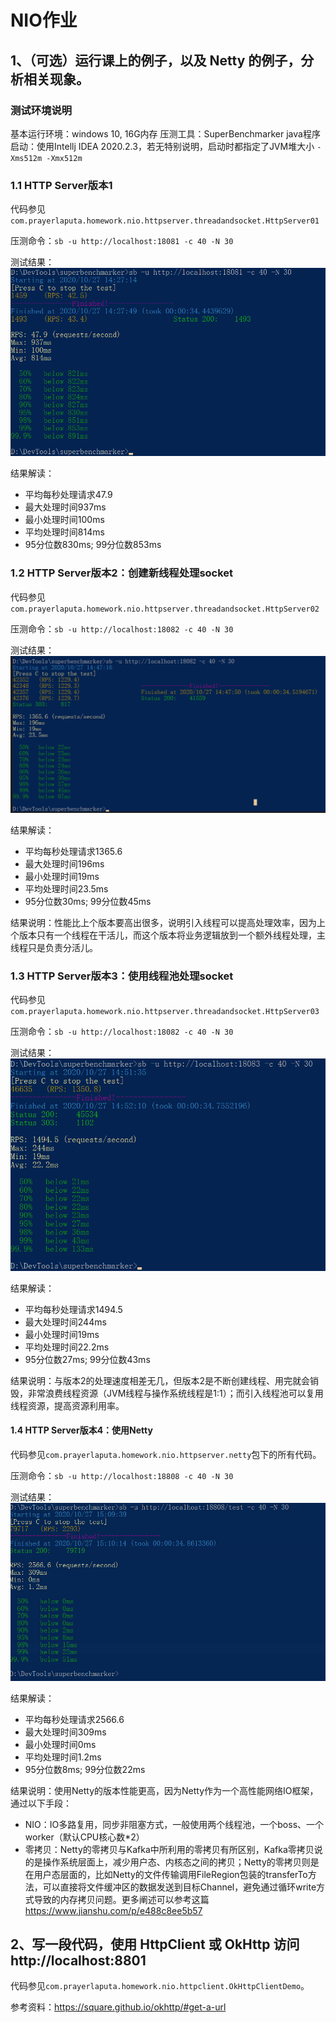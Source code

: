 # NIO作业  

## 1、（可选）运行课上的例子，以及 Netty 的例子，分析相关现象。

### 测试环境说明

基本运行环境：windows 10, 16G内存
压测工具：SuperBenchmarker
java程序启动：使用Intellj IDEA 2020.2.3，若无特别说明，启动时都指定了JVM堆大小 `-Xms512m -Xmx512m` 

### 1.1 HTTP Server版本1
代码参见`com.prayerlaputa.homework.nio.httpserver.threadandsocket.HttpServer01`

压测命令：`sb -u http://localhost:18081 -c 40 -N 30`
    
测试结果：
![](src/main/resources/img/httpserver1-test.png)

结果解读：
- 平均每秒处理请求47.9
- 最大处理时间937ms
- 最小处理时间100ms
- 平均处理时间814ms
- 95分位数830ms; 99分位数853ms


### 1.2 HTTP Server版本2：创建新线程处理socket

代码参见`com.prayerlaputa.homework.nio.httpserver.threadandsocket.HttpServer02`

压测命令：`sb -u http://localhost:18082 -c 40 -N 30`
    
测试结果：
![](src/main/resources/img/httpserver2-test.png)

结果解读：
- 平均每秒处理请求1365.6
- 最大处理时间196ms
- 最小处理时间19ms
- 平均处理时间23.5ms
- 95分位数30ms; 99分位数45ms

结果说明：性能比上个版本要高出很多，说明引入线程可以提高处理效率，因为上个版本只有一个线程在干活儿，而这个版本将业务逻辑放到一个额外线程处理，主线程只是负责分活儿。

### 1.3 HTTP Server版本3：使用线程池处理socket

代码参见`com.prayerlaputa.homework.nio.httpserver.threadandsocket.HttpServer03`

压测命令：`sb -u http://localhost:18082 -c 40 -N 30`
    
测试结果：
![](src/main/resources/img/httpserver3-test.png)

结果解读：
- 平均每秒处理请求1494.5
- 最大处理时间244ms
- 最小处理时间19ms
- 平均处理时间22.2ms
- 95分位数27ms; 99分位数43ms

结果说明：与版本2的处理速度相差无几，但版本2是不断创建线程、用完就会销毁，非常浪费线程资源（JVM线程与操作系统线程是1:1）；而引入线程池可以复用线程资源，提高资源利用率。

#### 1.4 HTTP Server版本4：使用Netty

代码参见`com.prayerlaputa.homework.nio.httpserver.netty`包下的所有代码。

压测命令：`sb -u http://localhost:18808 -c 40 -N 30`
    
测试结果：
![](src/main/resources/img/netty-test.png)

结果解读：
- 平均每秒处理请求2566.6
- 最大处理时间309ms
- 最小处理时间0ms
- 平均处理时间1.2ms
- 95分位数8ms; 99分位数22ms

结果说明：使用Netty的版本性能更高，因为Netty作为一个高性能网络IO框架，通过以下手段：
- NIO：IO多路复用，同步非阻塞方式，一般使用两个线程池，一个boss、一个worker（默认CPU核心数*2）
- 零拷贝：Netty的零拷贝与Kafka中所利用的零拷贝有所区别，Kafka零拷贝说的是操作系统层面上，减少用户态、内核态之间的拷贝；Netty的零拷贝则是在用户态层面的，比如Netty的文件传输调用FileRegion包装的transferTo方法，可以直接将文件缓冲区的数据发送到目标Channel，避免通过循环write方式导致的内存拷贝问题。更多阐述可以参考这篇 https://www.jianshu.com/p/e488c8ee5b57


## 2、写一段代码，使用 HttpClient 或 OkHttp 访问 http://localhost:8801

代码参见`com.prayerlaputa.homework.nio.httpclient.OkHttpClientDemo`。

参考资料：https://square.github.io/okhttp/#get-a-url